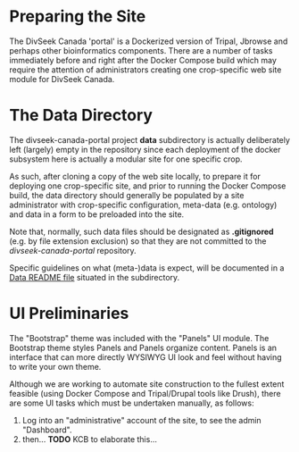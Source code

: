 # Preparing the Site

The DivSeek Canada 'portal' is a Dockerized version of Tripal, Jbrowse and perhaps other bioinformatics components.
There are a number of tasks immediately before and right after the Docker Compose build which may require the
attention of administrators creating one crop-specific web site module for DivSeek Canada.

# The Data Directory

The divseek-canada-portal project **data** subdirectory is actually deliberately left (largely) empty in the repository since
each deployment of the docker subsystem here is actually a modular site for one specific crop. 

As such, after cloning a copy of the web site locally, to prepare it for deploying one crop-specific site, and prior
to running the Docker Compose build, the data directory should generally be populated by a site administrator with 
crop-specific configuration, meta-data (e.g. ontology) and data in a form to be preloaded into the site.  

Note that, normally, such data files should be designated as **.gitignored** (e.g. by file extension exclusion) so that
they are not committed to the _divseek-canada-portal_ repository.

Specific guidelines on what (meta-)data is expect, will be documented in a [Data README file](data/README.md) situated
in the subdirectory.

# UI Preliminaries

The "Bootstrap" theme was included with the "Panels" UI module. The Bootstrap theme styles Panels and Panels organize 
content. Panels is an interface that can more directly WYSIWYG UI look and feel without having to write your own theme. 

Although we are working to automate site construction to the fullest extent feasible (using Docker Compose and 
Tripal/Drupal tools like Drush), there are some UI tasks which must be undertaken manually, as follows:

1. Log into an "administrative" account of the site, to see the admin "Dashboard".
2. then... **TODO** KCB to elaborate this...

